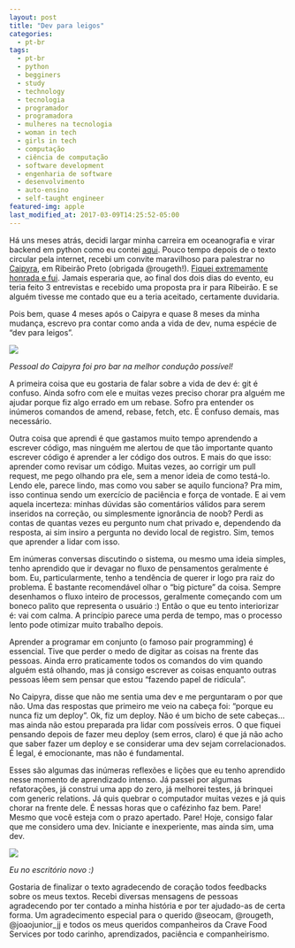 ```yaml
---
layout: post
title: "Dev para leigos"
categories:
  - pt-br
tags:
  - pt-br
  - python
  - begginers
  - study
  - technology
  - tecnologia
  - programador
  - programadora
  - mulheres na tecnologia
  - woman in tech
  - girls in tech
  - computação
  - ciência de computação
  - software development
  - engenharia de software
  - desenvolvimento
  - auto-ensino
  - self-taught engineer
featured-img: apple
last_modified_at: 2017-03-09T14:25:52-05:00
---
```


Há uns meses atrás, decidi largar minha carreira em oceanografia e virar backend em python como eu contei [aqui](http://leportella.com/community/2016/03/13/de-oceanografa-para-programadora.html). 
Pouco tempo depois de o texto circular pela internet, recebi um convite maravilhoso para palestrar no [Caipyra](http://caipyra.python.org.br/), em Ribeirão Preto (obrigada @rougeth!). 
[Fiquei extremamente honrada e fui](https://www.youtube.com/watch?v=yV3XFWfJ0TE). Jamais esperaria que, ao final dos dois dias do evento, eu teria feito 3 entrevistas e recebido uma proposta pra ir para Ribeirão. E se alguém tivesse me contado que eu a teria aceitado, certamente duvidaria.

Pois bem, quase 4 meses após o Caipyra e quase 8 meses da minha mudança, escrevo pra contar como anda a vida de dev, numa espécie de “dev para leigos”.

![](https://i.imgur.com/pLCxX23.jpg)

*Pessoal do Caipyra foi pro bar na melhor condução possível!*

A primeira coisa que eu gostaria de falar sobre a vida de dev é: git é confuso. Ainda sofro com ele e muitas vezes preciso chorar pra alguém me ajudar porque fiz algo errado em um rebase. Sofro pra entender os inúmeros comandos de amend, rebase, fetch, etc. É confuso demais, mas necessário.

Outra coisa que aprendi é que gastamos muito tempo aprendendo a escrever código, mas ninguém me alertou de que tão importante quanto escrever código é aprender a ler código dos outros. E mais do que isso: aprender como revisar um código. Muitas vezes, ao corrigir um pull request, me pego olhando pra ele, sem a menor ideia de como testá-lo. Lendo ele, parece lindo, mas como vou saber se aquilo funciona? Pra mim, isso continua sendo um exercício de paciência e força de vontade. E ai vem aquela incerteza: minhas dúvidas são comentários válidos para serem inseridos na correção, ou simplesmente ignorância de noob? Perdi as contas de quantas vezes eu pergunto num chat privado e, dependendo da resposta, ai sim insiro a pergunta no devido local de registro. Sim, temos que aprender a lidar com isso.

Em inúmeras conversas discutindo o sistema, ou mesmo uma ideia simples, tenho aprendido que ir devagar no fluxo de pensamentos geralmente é bom. Eu, particularmente, tenho a tendência de querer ir logo pra raiz do problema. É bastante recomendável olhar o “big picture” da coisa. Sempre desenhamos o fluxo inteiro de processos, geralmente começando com um boneco palito que representa o usuário :) Então o que eu tento interiorizar é: vai com calma. A princípio parece uma perda de tempo, mas o processo lento pode otimizar muito trabalho depois.

Aprender a programar em conjunto (o famoso pair programming) é essencial. Tive que perder o medo de digitar as coisas na frente das pessoas. Ainda erro praticamente todos os comandos do vim quando alguém está olhando, mas já consigo escrever as coisas enquanto outras pessoas lêem sem pensar que estou “fazendo papel de ridícula”.

No Caipyra, disse que não me sentia uma dev e me perguntaram o por que não. Uma das respostas que primeiro me veio na cabeça foi: “porque eu nunca fiz um deploy”. Ok, fiz um deploy. Não é um bicho de sete cabeças… mas ainda não estou preparada pra lidar com possíveis erros. O que fiquei pensando depois de fazer meu deploy (sem erros, claro) é que já não acho que saber fazer um deploy e se considerar uma dev sejam correlacionados. É legal, é emocionante, mas não é fundamental.

Esses são algumas das inúmeras reflexões e lições que eu tenho aprendido nesse momento de aprendizado intenso. Já passei por algumas refatorações, já construi uma app do zero, já melhorei testes, já brinquei com generic relations. Já quis quebrar o computador muitas vezes e já quis chorar na frente dele. É nessas horas que o cafézinho faz bem. Pare! Mesmo que você esteja com o prazo apertado. Pare! Hoje, consigo falar que me considero uma dev. Iniciante e inexperiente, mas ainda sim, uma dev.


![](https://i.imgur.com/oXsFRqQ.jpg)

*Eu no escritório novo :)*


Gostaria de finalizar o texto agradecendo de coração todos feedbacks sobre os meus textos. Recebi diversas mensagens de pessoas agradecendo por ter contado a minha história e por ter ajudado-as de certa forma. Um agradecimento especial para o querido @seocam, @rougeth, @joaojunior_jj e todos os meus queridos companheiros da Crave Food Services por todo carinho, aprendizados, paciência e companheirismo.
